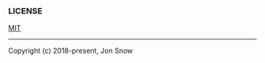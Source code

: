 ### LICENSE ###

[MIT](https://opensource.org/licenses/MIT) 

---

Copyright (c) 2018-present, Jon Snow